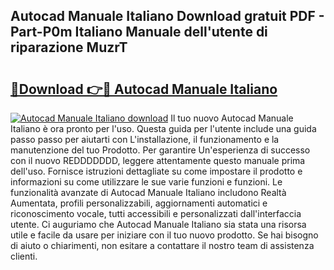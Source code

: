 ## Autocad Manuale Italiano Download gratuit PDF - Part-P0m Italiano Manuale dell'utente di riparazione MuzrT

# <h2><a href="http://dfa4cn8.blite.top/?on=Autocad+Manuale+Italiano">🔗Download 👉🔴 Autocad Manuale Italiano</a></h2>

[![Autocad Manuale Italiano download](https://i.imgur.com/lujVjoI.png)](http://dfa4cn8.blite.top/?on=Autocad+Manuale+Italiano)
Il tuo nuovo Autocad Manuale Italiano è ora pronto per l'uso. Questa guida per l'utente include una guida passo passo per aiutarti con L'installazione, il funzionamento e la manutenzione del tuo Prodotto. Per garantire Un'esperienza di successo con il nuovo REDDDDDDD, leggere attentamente questo manuale prima dell'uso. Fornisce istruzioni dettagliate su come impostare il prodotto e informazioni su come utilizzare le sue varie funzioni e funzioni. Le funzionalità avanzate di Autocad Manuale Italiano includono Realtà Aumentata, profili personalizzabili, aggiornamenti automatici e riconoscimento vocale, tutti accessibili e personalizzati dall'interfaccia utente. Ci auguriamo che Autocad Manuale Italiano sia stata una risorsa utile e facile da usare per iniziare con il tuo nuovo prodotto. Se hai bisogno di aiuto o chiarimenti, non esitare a contattare il nostro team di assistenza clienti.
